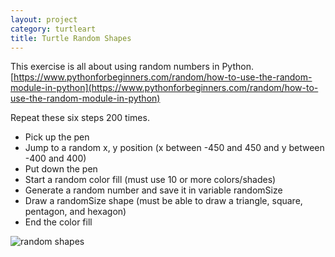 ```yaml
---
layout: project
category: turtleart
title: Turtle Random Shapes
---
```

This exercise is all about using random numbers in Python. [https://www.pythonforbeginners.com/random/how-to-use-the-random-module-in-python](https://www.pythonforbeginners.com/random/how-to-use-the-random-module-in-python)

Repeat these six steps 200 times.

- Pick up the pen
- Jump to a random x, y position (x between -450 and 450 and y between -400 and 400)
- Put down the pen
- Start a random color fill (must use 10 or more colors/shades)
- Generate a random number and save it in variable randomSize
- Draw a randomSize shape (must be able to draw a triangle, square, pentagon, and hexagon)
- End the color fill

![random shapes](/apcsp/turtleart/randomShapes.jpg)


